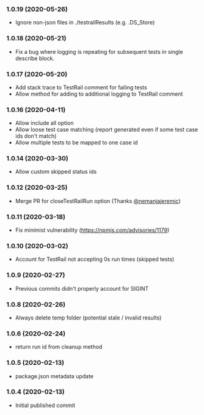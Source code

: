 ### 1.0.19 (2020-05-26)

* Ignore non-json files in ./testrailResults (e.g. .DS_Store)

### 1.0.18 (2020-05-21)

* Fix a bug where logging is repeating for subsequent tests in single describe block.

### 1.0.17 (2020-05-20)

* Add stack trace to TestRail comment for failing tests
* Allow method for adding to additional logging to TestRail comment

### 1.0.16 (2020-04-11)

* Allow include all option
* Allow loose test case matching (report generated even if some test case ids don't match)
* Allow multiple tests to be mapped to one case id

### 1.0.14 (2020-03-30)

* Allow custom skipped status ids

### 1.0.12 (2020-03-25)

* Merge PR for closeTestRailRun option (Thanks [@nemanjajeremic](https://github.com/nemanjajeremic))

### 1.0.11 (2020-03-18)

* Fix minimist vulnerability (https://npmjs.com/advisories/1179)

### 1.0.10 (2020-03-02)

* Account for TestRail not accepting 0s run times (skipped tests)

### 1.0.9 (2020-02-27)

* Previous commits didn't properly account for SIGINT

### 1.0.8 (2020-02-26)

* Always delete temp folder (potential stale / invalid results)

### 1.0.6 (2020-02-24)

* return run id from cleanup method

### 1.0.5 (2020-02-13)

* package.json metadata update

### 1.0.4 (2020-02-13)

* Initial published commit
